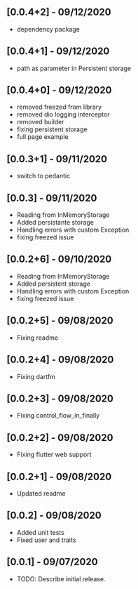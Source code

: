 ## [0.0.4+2] - 09/12/2020
* dependency package

## [0.0.4+1] - 09/12/2020
* path as parameter in Persistent storage
## [0.0.4+0] - 09/12/2020
* removed freezed from library
* removed dio logging interceptor
* removed builder
* fixing persistent storage
* full page example

## [0.0.3+1] - 09/11/2020
* switch to pedantic

## [0.0.3] - 09/11/2020
* Reading from InMemoryStorage
* Added persistante storage
* Handling errors with custom Exception
* fixing freezed issue

## [0.0.2+6] - 09/10/2020
* Reading from InMemoryStorage
* Added persistent storage
* Handling errors with custom Exception
* fixing freezed issue

## [0.0.2+5] - 09/08/2020
* Fixing readme

## [0.0.2+4] - 09/08/2020
* Fixing dartfm

## [0.0.2+3] - 09/08/2020
* Fixing control_flow_in_finally

## [0.0.2+2] - 09/08/2020
* Fixing flutter web support

## [0.0.2+1] - 09/08/2020
* Updated readme

## [0.0.2] - 09/08/2020

* Added unit tests
* Fixed user and traits

## [0.0.1] - 09/07/2020

* TODO: Describe initial release.
